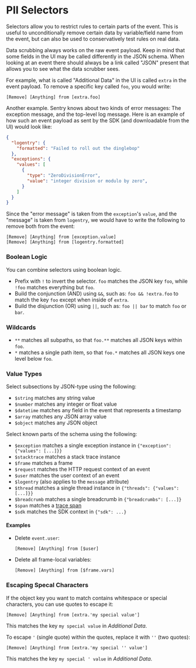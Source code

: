 # PII Selectors

Selectors allow you to restrict rules to certain parts of the event. This is useful to unconditionally remove certain data by variable/field name from the event, but can also be used to conservatively test rules on real data.

Data scrubbing always works on the raw event payload. Keep in mind that some fields in the UI may be called differently in the JSON schema. When looking at an event there should always be a link called "JSON" present that allows you to see what the data scrubber sees.

For example, what is called "Additional Data" in the UI is called `extra` in the event payload. To remove a specific key called `foo`, you would write:

```
[Remove] [Anything] from [extra.foo]
```

Another example. Sentry knows about two kinds of error messages: The exception message, and the top-level log message. Here is an example of how such an event payload as sent by the SDK (and downloadable from the UI) would look like:

```json
{
  "logentry": {
    "formatted": "Failed to roll out the dinglebop"
  },
  "exceptions": {
    "values": [
      {
        "type": "ZeroDivisionError",
        "value": "integer division or modulo by zero",
      }
    ]
  }
}
```

Since the "error message" is taken from the `exception`'s `value`, and the "message" is taken from `logentry`, we would have to write the following to remove both from the event:

```
[Remove] [Anything] from [exception.value]
[Remove] [Anything] from [logentry.formatted]
```

### Boolean Logic

You can combine selectors using boolean logic.

* Prefix with `!` to invert the selector. `foo` matches the JSON key `foo`, while `!foo` matches everything but `foo`.
* Build the conjunction (AND) using `&&`, such as: `foo && !extra.foo` to match the key `foo` except when inside of `extra`.
* Build the disjunction (OR) using `||`, such as: `foo || bar` to match `foo` or `bar`.

### Wildcards

* `**` matches all subpaths, so that `foo.**` matches all JSON keys within `foo`.
* `*` matches a single path item, so that `foo.*` matches all JSON keys one level below `foo`.

### Value Types

Select subsections by JSON-type using the following:

* `$string` matches any string value
* `$number` matches any integer or float value
* `$datetime` matches any field in the event that represents a timestamp
* `$array` matches any JSON array value
* `$object` matches any JSON object

Select known parts of the schema using the following:

* `$exception` matches a single exception instance in `{"exception": {"values": [...]}}`
* `$stacktrace` matches a stack trace instance
* `$frame` matches a frame
* `$request` matches the HTTP request context of an event
* `$user` matches the user context of an event
* `$logentry` (also applies to the `message` attribute)
* `$thread` matches a single thread instance in `{"threads": {"values": [...]}}`
* `$breadcrumb` matches a single breadcrumb in `{"breadcrumbs": [...]}`
* `$span` matches a [trace span]
* `$sdk` matches the SDK context in `{"sdk": ...}`

#### Examples

* Delete `event.user`:

  ```
  [Remove] [Anything] from [$user]
  ```

* Delete all frame-local variables:

  ```
  [Remove] [Anything] from [$frame.vars]
  ```

### Escaping Specal Characters

If the object key you want to match contains whitespace or special characters, you can use quotes to escape it:

```
[Remove] [Anything] from [extra.'my special value']
```

This matches the key `my special value` in _Additional Data_.

To escape `'` (single quote) within the quotes, replace it with `''` (two quotes):

```
[Remove] [Anything] from [extra.'my special '' value']
```

This matches the key `my special ' value` in _Additional Data_.

[trace span]: https://docs.sentry.io/performance-monitoring/distributed-tracing/#spans
